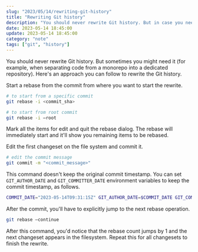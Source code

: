 ```yaml
---
slug: "2023/05/14/rewriting-git-history"
title: "Rewriting Git history"
description: "You should never rewrite Git history. But in case you need to, here's one way you can accomplish this."
date: 2023-05-14 18:45:00
update: 2023-05-14 18:45:00
category: "note"
tags: ["git", "history"]
---
```


You should never rewrite Git history. But sometimes you might need it (for example, when separating code from a monorepo into a dedicated repository). Here's an approach you can follow to rewrite the Git history.

Start a rebase from the commit from where you want to start the rewrite.

```sh
# to start from a specific commit
git rebase -i <commit_sha>

# to start from root commit
git rebase -i —root
```

Mark all the items for edit and quit the rebase dialog. The rebase will immediately start and it'll show you remaining items to be rebased.

Edit the first changeset on the file system and commit it.

```sh
# edit the commit message
git commit -m "<commit_message>"
```

This command doesn't keep the original commit timestamp. You can set `GIT_AUTHOR_DATE` and `GIT_COMMITTER_DATE` environment variables to keep the commit timestamp, as follows.

```sh
COMMIT_DATE="2023-05-14T09:31:15Z" GIT_AUTHOR_DATE=$COMMIT_DATE GIT_COMMITTER_DATE=$COMMIT_DATE git commit -m "<commit_message>"
```

After the commit, you'll have to explicitly jump to the next rebase operation.

```sh
git rebase —continue
```

After this command, you'd notice that the rebase count jumps by 1 and the next changeset appears in the filesystem. Repeat this for all changesets to finish the rewrite.

